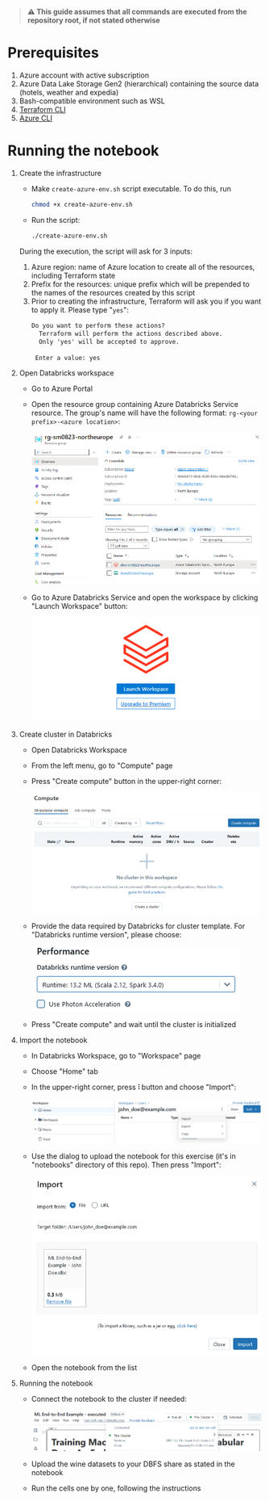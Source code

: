 > **⚠ This guide assumes that all commands are executed from the repository root, if not stated otherwise**

# Prerequisites

1. Azure account with active subscription
2. Azure Data Lake Storage Gen2 (hierarchical) containing the source data (hotels, weather and expedia)
3. Bash-compatible environment such as WSL
4. [Terraform CLI](https://developer.hashicorp.com/terraform/tutorials/azure-get-started/install-cli)
5. [Azure CLI](https://learn.microsoft.com/en-us/cli/azure/install-azure-cli-linux?pivots=apt)

# Running the notebook

1. Create the infrastructure 
    - Make `create-azure-env.sh` script executable. To do this, run
        ```sh
        chmod +x create-azure-env.sh
        ```
    - Run the script:
        ```sh
        ./create-azure-env.sh
        ```
    During the execution, the script will ask for 3 inputs:
    1. Azure region: name of Azure location to create all of the resources, including Terraform state
    2. Prefix for the resources: unique prefix which will be prepended to the names of the resources created by this script
    3. Prior to creating the infrastructure, Terraform will ask you if you want to apply it. Please type "`yes`":
        ```
        Do you want to perform these actions?
          Terraform will perform the actions described above.
          Only 'yes' will be accepted to approve.

         Enter a value: yes
        ```

2. Open Databricks workspace
    - Go to Azure Portal
    - Open the resource group containing Azure Databricks Service resource. The group's name will have the following format: `rg-<your prefix>-<azure location>`:

        ![](docs/assets/azure_db_rg.png)

    - Go to Azure Databricks Service and open the workspace by clicking "Launch Workspace" button:

        ![](docs/assets/azure_db_launch_workspace.png)

3. Create cluster in Databricks
    - Open Databricks Workspace
    - From the left menu, go to "Compute" page
    - Press "Create compute" button in the upper-right corner:

        ![](docs/assets/db_workspace_compute_page.png)

    - Provide the data required by Databricks for cluster template. For "Databricks runtime version", please choose:

        ![](docs/assets/db_workspace_cluster_env.png)

    - Press "Create compute" and wait until the cluster is initialized

4. Import the notebook
    - In Databricks Workspace, go to "Workspace" page
    - Choose "Home" tab
    - In the upper-right corner, press **⫶** button and choose "Import":

        ![](docs/assets/db_workspace_import_menu.png)

    - Use the dialog to upload the notebook for this exercise (it's in "notebooks" directory of this repo). Then press "Import":

        ![](docs/assets/db_workspace_import_dialog.png)

    - Open the notebook from the list

5. Running the notebook
    - Connect the notebook to the cluster if needed:

        ![](docs/assets/db_notebook_cluster_connect.png)

    - Upload the wine datasets to your DBFS share as stated in the notebook

    - Run the cells one by one, following the instructions